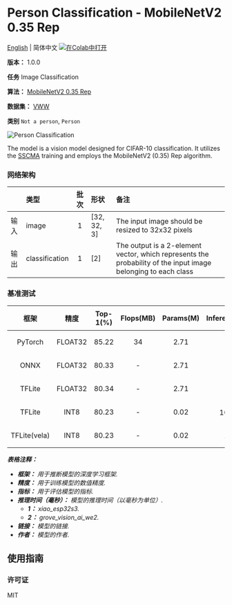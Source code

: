 # Person Classification - MobileNetV2 0.35 Rep

[English](../en/Person_Classification_MobileNetV2_0.35_Rep_32.md) | 简体中文 [![在Colab中打开](https://colab.research.google.com/assets/colab-badge.svg)](https://colab.research.google.com/github/seeed-studio/sscma-model-zoo/blob/main/notebooks/zh_CN/Person_Classification_MobileNetV2_0.35_Rep_32.ipynb)

**版本：** 1.0.0

**任务** Image Classification

**算法：** [MobileNetV2 0.35 Rep](https://github.com/Seeed-Studio/ModelAssistant/blob/main/configs/classification/mobnetv2_0.35_rep_1bx16_300e_custom.py)

**数据集：** [VWW](https://github.com/Mxbonn/visualwakewords)

**类别** `Not a person`, `Person`

![Person Classification](https://files.seeedstudio.com/sscma/static/person_cls.png)

The model is a vision model designed for CIFAR-10 classification. It utilizes the [SSCMA](https://github.com/Seeed-Studio/SSCMA) training and employs the MobileNetV2 (0.35) Rep algorithm.

### 网络架构

|    | 类型             |  批次  | 形状          | 备注                                                                                                            |
|:---|:---------------|:----:|:------------|:--------------------------------------------------------------------------------------------------------------|
| 输入 | image          |  1   | [32, 32, 3] | The input image should be resized to 32x32 pixels                                                             |
| 输出 | classification |  1   | [2]         | The output is a 2-element vector, which represents the probability of the input image belonging to each class |
### 基准测试

|      框架      |   精度    |  Top-1(%)  |  Flops(MB)  |  Params(M)  |   Inference(ms)   |                                                                                 下载                                                                                 |      作者      |
|:------------:|:-------:|:----------:|:-----------:|:-----------:|:-----------------:|:------------------------------------------------------------------------------------------------------------------------------------------------------------------:|:------------:|
|   PyTorch    | FLOAT32 |   85.22    |     34      |    2.71     |         -         |   [链接](https://files.seeedstudio.com/sscma/model_zoo/classification/person/mobilenetv2_0.35rep_vww32_float32_sha1_c0bb3413912614cb90492eb4c2fbfbf6d3005874.pth)    | Seeed Studio |
|     ONNX     | FLOAT32 |   80.33    |      -      |    2.71     |         -         |   [链接](https://files.seeedstudio.com/sscma/model_zoo/classification/person/mobilenetv2_0.35rep_vww32_float32_sha1_1cf8b63ca70b701385f0fc15294593dd356ad60f.onnx)   | Seeed Studio |
|    TFLite    | FLOAT32 |   80.34    |      -      |    2.71     |         -         |  [链接](https://files.seeedstudio.com/sscma/model_zoo/classification/person/mobilenetv2_0.35rep_vww32_float32_sha1_5231d2f72ff1668e202cf80d7735e8878f706cda.tflite)  | Seeed Studio |
|    TFLite    |  INT8   |   80.23    |      -      |    0.02     | 101<sup>(1)</sup> |   [链接](https://files.seeedstudio.com/sscma/model_zoo/classification/person/mobilenetv2_0.35rep_vww32_int8_sha1_a90a9f8f09ac45022ced9ded3ab84790e5b35e59.tflite)    | Seeed Studio |
| TFLite(vela) |  INT8   |   80.23    |      -      |    0.02     |  1<sup>(2)</sup>  | [链接](https://files.seeedstudio.com/sscma/model_zoo/classification/person/mobilenetv2_0.35rep_vww32_int8_sha1_a90a9f8f09ac45022ced9ded3ab84790e5b35e59_vela.tflite) | Seeed Studio |

***表格注释：***

- ***框架：** 用于推断模型的深度学习框架.*
- ***精度：** 用于训练模型的数值精度.*
- ***指标：** 用于评估模型的指标.*
- ***推理时间（毫秒）：** 模型的推理时间（以毫秒为单位）.*
  - ***1：** xiao_esp32s3.*
  - ***2：** grove_vision_ai_we2.*
- ***链接：** 模型的链接.*
- ***作者：** 模型的作者.*

## 使用指南

### 许可证

MIT

